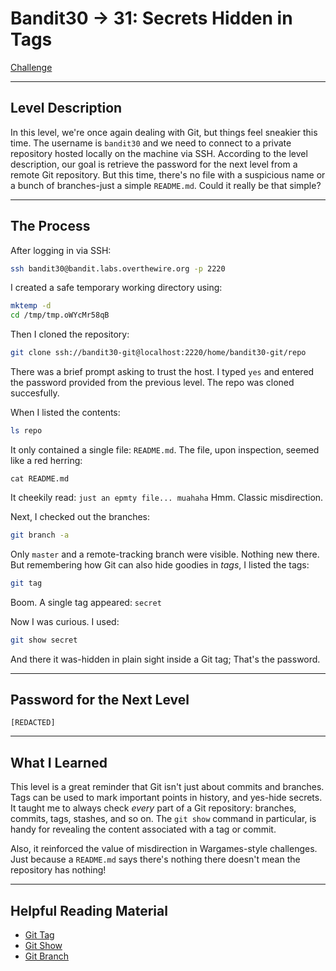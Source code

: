# Bandit30 → 31: Secrets Hidden in Tags

[Challenge](https://overthewire.org/wargames/bandit/bandit31.html)

---

## Level Description

In this level, we're once again dealing with Git, but things feel sneakier this time. The username is `bandit30` and we need to connect to a private repository hosted locally on the machine via SSH. According to the level description, our goal is retrieve the password for the next level from a remote Git repository. But this time, there's no file with a suspicious name or a bunch of branches-just a simple `README.md`. Could it really be that simple?

---

## The Process

After logging in via SSH:

```bash
ssh bandit30@bandit.labs.overthewire.org -p 2220
```

I created a safe temporary working directory using:

```bash
mktemp -d
cd /tmp/tmp.oWYcMr58qB
```

Then I cloned the repository:

```bash
git clone ssh://bandit30-git@localhost:2220/home/bandit30-git/repo
```

There was a brief prompt asking to trust the host. I typed `yes` and entered the password provided from the previous level. The repo was cloned succesfully.

When I listed the contents:

```bash
ls repo
```

It only contained a single file: `README.md`. The file, upon inspection, seemed like a red herring:

```bash:
cat README.md
```

It cheekily read:
`just an epmty file... muahaha`
Hmm. Classic misdirection.

Next, I checked out the branches:

```bash
git branch -a
```

Only `master` and a remote-tracking branch were visible. Nothing new there. But remembering how Git can also hide goodies in *tags*, I listed the tags:

```bash
git tag
```

Boom. A single tag appeared:
`secret`

Now I was curious. I used:

```bash
git show secret
```

And there it was-hidden in plain sight inside a Git tag; That's the password.

---

## Password for the Next Level

`[REDACTED]`

--- 

## What I Learned

This level is a great reminder that Git isn't just about commits and branches. Tags can be used to mark important points in history, and yes-hide secrets. It taught me to always check *every* part of a Git repository: branches, commits, tags, stashes, and so on. The `git show` command in particular, is handy for revealing the content associated with a tag or commit.

Also, it reinforced the value of misdirection in Wargames-style challenges. Just because a `README.md` says there's nothing there doesn't mean the repository has nothing!

---

## Helpful Reading Material

- [Git Tag](https://git-scm.com/book/en/v2/Git-Basics-Tagging)
- [Git Show](https://git-scm.com/docs/git-show)
- [Git Branch](https://git-scm.com/docs/git-branch)

